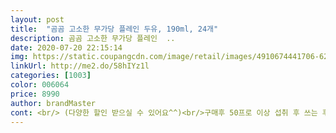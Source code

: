 ```yaml
---
layout: post 
title:  "곰곰 고소한 무가당 플레인 두유, 190ml, 24개" 
description: 곰곰 고소한 무가당 플레인  ..
date: 2020-07-20 22:15:14 
img: https://static.coupangcdn.com/image/retail/images/4910674441706-627eab87-bffc-4358-9a2f-ae9d34436d53.jpg 
linkUrl: http://me2.do/58hIYz1l 
categories: [1003] 
color: 006064 
price: 8990 
author: brandMaster 
cont: <br/> (다양한 할인 받으실 수 있어요^^)<br/>구매후 50프로 이상 섭취 후 쓰는 후기입니다^^<br/><br/> -남자친구가 직장에 나갈때 밥을 거르는 경우가 여러차례 있고,<br/><br/> -맛은 자극적이지 않고 무난해서 좋다고 생각이 듭니다.<br/><br/><br/> -배송이 우선 원래 매우 만족이 스러운 점입니다.<br/><br/>1.<br/>구매동기<br/>190ml 24개에 9350원입니다.<br/><br/>2.<br/>배송<br/>3.<br/>가격<br/>4.<br/>맛<br/>5.<br/>총 평가<br/>가격  100g당 205원 이면 거의 최저가 가격입니다.<br/> 제품 하나에 400원 꼴이네요.<br/> 쟁여두고 먹기에 아주 좋습니다.<br/><br/>구매이유  유당불내증이 있어 우유는 잘 먹지 못하고 두유를 선호합니다.<br/> 또한, 식사대용으로 간편하게 마실 수 있어 평소에 두유를 즐겨 먹습니다.<br/><br/>구매한 제품입니다.<br/><br/>그래도 저처럼 다이어트 하시는 분들에겐 정말 괜찮은 제품같네요!<br/> 
---
```

 